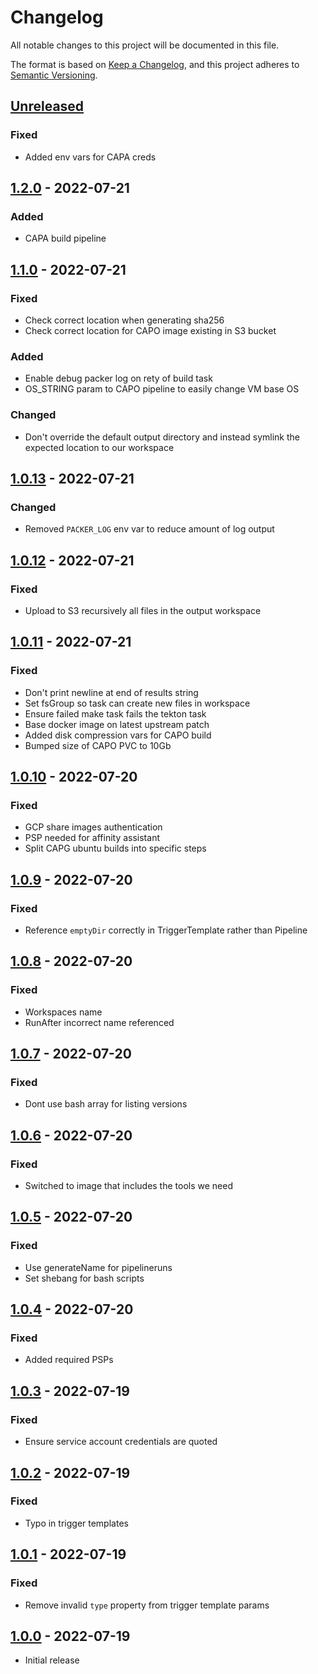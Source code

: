 # Changelog

All notable changes to this project will be documented in this file.

The format is based on [Keep a Changelog](https://keepachangelog.com/en/1.0.0/),
and this project adheres to [Semantic Versioning](https://semver.org/spec/v2.0.0.html).

## [Unreleased]

### Fixed

- Added env vars for CAPA creds

## [1.2.0] - 2022-07-21

### Added

- CAPA build pipeline

## [1.1.0] - 2022-07-21

### Fixed

- Check correct location when generating sha256
- Check correct location for CAPO image existing in S3 bucket

### Added

- Enable debug packer log on rety of build task
- OS_STRING param to CAPO pipeline to easily change VM base OS

### Changed

- Don't override the default output directory and instead symlink the expected location to our workspace

## [1.0.13] - 2022-07-21

### Changed

- Removed `PACKER_LOG` env var to reduce amount of log output

## [1.0.12] - 2022-07-21

### Fixed

- Upload to S3 recursively all files in the output workspace

## [1.0.11] - 2022-07-21

### Fixed

- Don't print newline at end of results string
- Set fsGroup so task can create new files in workspace
- Ensure failed make task fails the tekton task
- Base docker image on latest upstream patch
- Added disk compression vars for CAPO build
- Bumped size of CAPO PVC to 10Gb

## [1.0.10] - 2022-07-20

### Fixed

- GCP share images authentication
- PSP needed for affinity assistant
- Split CAPG ubuntu builds into specific steps

## [1.0.9] - 2022-07-20

### Fixed

- Reference `emptyDir` correctly in TriggerTemplate rather than Pipeline

## [1.0.8] - 2022-07-20

### Fixed

- Workspaces name
- RunAfter incorrect name referenced

## [1.0.7] - 2022-07-20

### Fixed

- Dont use bash array for listing versions

## [1.0.6] - 2022-07-20

### Fixed

- Switched to image that includes the tools we need

## [1.0.5] - 2022-07-20

### Fixed

- Use generateName for pipelineruns
- Set shebang for bash scripts

## [1.0.4] - 2022-07-20

### Fixed

- Added required PSPs

## [1.0.3] - 2022-07-19

### Fixed

- Ensure service account credentials are quoted

## [1.0.2] - 2022-07-19

### Fixed

- Typo in trigger templates

## [1.0.1] - 2022-07-19

### Fixed

- Remove invalid `type` property from trigger template params

## [1.0.0] - 2022-07-19

- Initial release

[Unreleased]: https://github.com/giantswarm/capi-image-builder/compare/v1.2.0...HEAD
[1.2.0]: https://github.com/giantswarm/capi-image-builder/compare/v1.1.0...v1.2.0
[1.1.0]: https://github.com/giantswarm/capi-image-builder/compare/v1.0.13...v1.1.0
[1.0.13]: https://github.com/giantswarm/capi-image-builder/compare/v1.0.12...v1.0.13
[1.0.12]: https://github.com/giantswarm/capi-image-builder/compare/v1.0.11...v1.0.12
[1.0.11]: https://github.com/giantswarm/capi-image-builder/compare/v1.0.10...v1.0.11
[1.0.10]: https://github.com/giantswarm/capi-image-builder/compare/v1.0.9...v1.0.10
[1.0.9]: https://github.com/giantswarm/capi-image-builder/compare/v1.0.8...v1.0.9
[1.0.8]: https://github.com/giantswarm/capi-image-builder/compare/v1.0.7...v1.0.8
[1.0.7]: https://github.com/giantswarm/capi-image-builder/compare/v1.0.6...v1.0.7
[1.0.6]: https://github.com/giantswarm/capi-image-builder/compare/v1.0.5...v1.0.6
[1.0.5]: https://github.com/giantswarm/capi-image-builder/compare/v1.0.4...v1.0.5
[1.0.4]: https://github.com/giantswarm/capi-image-builder/compare/v1.0.3...v1.0.4
[1.0.3]: https://github.com/giantswarm/capi-image-builder/compare/v1.0.2...v1.0.3
[1.0.2]: https://github.com/giantswarm/capi-image-builder/compare/v1.0.1...v1.0.2
[1.0.1]: https://github.com/giantswarm/capi-image-builder/compare/v1.0.0...v1.0.1
[1.0.0]: https://github.com/giantswarm/capi-image-builder/releases/tag/v1.0.0
